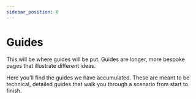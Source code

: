 ```yaml
---
sidebar_position: 0
---
```

# Guides

This will be where guides will be put. Guides are longer, more bespoke pages that illustrate different ideas.

Here you'll find the guides we have accumulated. These are meant to be technical, detailed guides that walk you through
a scenario from start to finish.